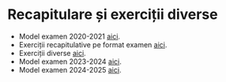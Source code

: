 # Recapitulare și exerciții diverse

- Model examen 2020-2021 [aici](examen.md).
- Exerciții recapitulative pe format examen [aici](recap.md).
- Exerciții diverse [aici](practice.md).
- Model examen 2023-2024 [aici](model_examen_2024.md).
- Model examen 2024-2025 [aici](modele_examen_2025.md).
